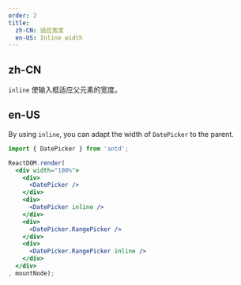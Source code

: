 ```yaml
---
order: 2
title: 
  zh-CN: 适应宽度
  en-US: Inline width
---
```


## zh-CN

`inline` 使输入框适应父元素的宽度。

## en-US

By using `inline`, you can adapt the width of `DatePicker` to the parent.


````jsx
import { DatePicker } from 'antd';

ReactDOM.render(
  <div width="100%">
    <div>
      <DatePicker />
    </div>
    <div>
      <DatePicker inline />
    </div>
    <div>
      <DatePicker.RangePicker />
    </div>
    <div>
      <DatePicker.RangePicker inline />
    </div>
  </div>
, mountNode);
````

